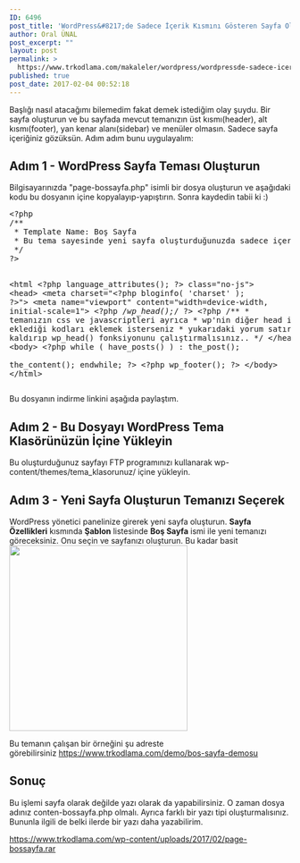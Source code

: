 ```yaml
---
ID: 6496
post_title: 'WordPress&#8217;de Sadece İçerik Kısmını Gösteren Sayfa Oluşturma'
author: Oral ÜNAL
post_excerpt: ""
layout: post
permalink: >
  https://www.trkodlama.com/makaleler/wordpress/wordpressde-sadece-icerik-kismini-gosteren-sayfa-olusturma-6496.html
published: true
post_date: 2017-02-04 00:52:18
---
```

Başlığı nasıl atacağımı bilemedim fakat demek istediğim olay şuydu. Bir sayfa oluşturun ve bu sayfada mevcut temanızın üst kısmı(header), alt kısmı(footer), yan kenar alanı(sidebar) ve menüler olmasın. Sadece sayfa içeriğiniz gözüksün. Adım adım bunu uygulayalım:
<h2>Adım 1 - WordPress Sayfa Teması Oluşturun</h2>
Bilgisayarınızda "page-bossayfa.php" isimli bir dosya oluşturun ve aşağıdaki kodu bu dosyanın içine kopyalayıp-yapıştırın. Sonra kaydedin tabii ki :)
<pre class="lang:php decode:true prettyprint lang-php" title="bos_sayfa.php">&lt;?php
/**
 * Template Name: Boş Sayfa
 * Bu tema sayesinde yeni sayfa oluşturduğunuzda sadece içeriğinizi göreceksiniz.
 */
?&gt;
 
&lt;html &lt;?php language_attributes(); ?&gt; class="no-js"&gt;
&lt;head&gt;
    &lt;meta charset="&lt;?php bloginfo( 'charset' ); ?&gt;"&gt;
    &lt;meta name="viewport" content="width=device-width, initial-scale=1"&gt;
    &lt;?php /*wp_head();*/ ?&gt;
    &lt;?php 
    /**
     * temanızın css ve javascriptleri ayrıca 
     * wp'nin diğer head içerisine eklediği kodları eklemek isterseniz
     * yukarıdaki yorum satırlarını kaldırıp wp_head() fonksiyonunu çalıştırmalısınız..
     */
&lt;/head&gt;
&lt;body&gt;
&lt;?php
    while ( have_posts() ) : the_post();   
        the_content();
    endwhile;
?&gt;
&lt;?php wp_footer(); ?&gt;
&lt;/body&gt;
&lt;/html&gt;
</pre>
Bu dosyanın indirme linkini aşağıda paylaştım.
<h2>Adım 2 - Bu Dosyayı WordPress Tema Klasörünüzün İçine Yükleyin</h2>
Bu oluşturduğunuz sayfayı FTP programınızı kullanarak wp-content/themes/tema_klasorunuz/ içine yükleyin.
<h2>Adım 3 - Yeni Sayfa Oluşturun Temanızı Seçerek</h2>
WordPress yönetici panelinize girerek yeni sayfa oluşturun. <strong>Sayfa Özellikleri</strong> kısmında <strong>Şablon</strong> listesinde <strong>Boş Sayfa</strong> ismi ile yeni temanızı göreceksiniz. Onu seçin ve sayfanızı oluşturun. Bu kadar basit

<img class="aligncenter size-full wp-image-6501" src="https://www.trkodlama.com/wp-content/uploads/2017/02/bossayfa.png" alt="" width="319" height="332" />

Bu temanın çalışan bir örneğini şu adreste görebilirsiniz <a href="https://www.trkodlama.com/demo/bos-sayfa-demosu">https://www.trkodlama.com/demo/bos-sayfa-demosu</a>
<h2>Sonuç</h2>
Bu işlemi sayfa olarak değilde yazı olarak da yapabilirsiniz. O zaman dosya adınız conten-bossayfa.php olmalı. Ayrıca farklı bir yazı tipi oluşturmalısınız. Bununla ilgili de belki ilerde bir yazı daha yazabilirim.

https://www.trkodlama.com/wp-content/uploads/2017/02/page-bossayfa.rar
